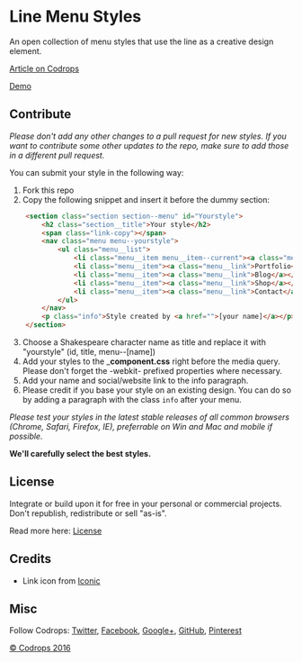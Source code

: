 # Line Menu Styles

An open collection of menu styles that use the line as a creative design element.

[Article on Codrops](http://tympanus.net/codrops/?p=25842)

[Demo](http://tympanus.net/Development/LineMenuStyles/)

## Contribute

_Please don't add any other changes to a pull request for new styles. If you want to contribute some other updates to the repo, make sure to add those in a different pull request._

You can submit your style in the following way:
1. Fork this repo
2. Copy the following snippet and insert it before the dummy section:
```html
	<section class="section section--menu" id="Yourstyle">
		<h2 class="section__title">Your style</h2>
		<span class="link-copy"></span>
		<nav class="menu menu--yourstyle">
			<ul class="menu__list">
				<li class="menu__item menu__item--current"><a class="menu__link">Home</a></li>
				<li class="menu__item"><a class="menu__link">Portfolio</a></li>
				<li class="menu__item"><a class="menu__link">Blog</a></li>
				<li class="menu__item"><a class="menu__link">Shop</a></li>
				<li class="menu__item"><a class="menu__link">Contact</a></li>
			</ul>
		</nav>
		<p class="info">Style created by <a href="">[your name]</a></p>
	</section>
```
3. Choose a Shakespeare character name as title and replace it with "yourstyle" (id, title, menu--[name])
4. Add your styles to the ___component.css__ right before the media query. Please don't forget the -webkit- prefixed properties where necessary.
5. Add your name and social/website link to the info paragraph.
6. Please credit if you base your style on an existing design. You can do so by adding a paragraph with the class `info` after your menu.

_Please test your styles in the latest stable releases of all common browsers (Chrome, Safari, Firefox, IE), preferrable on Win and Mac and mobile if possible._

__We'll carefully select the best styles.__

## License

Integrate or build upon it for free in your personal or commercial projects. Don't republish, redistribute or sell "as-is".

Read more here: [License](http://tympanus.net/codrops/licensing/)

## Credits

- Link icon from [Iconic](https://github.com/iconic/open-iconic)

## Misc

Follow Codrops: [Twitter](http://www.twitter.com/codrops), [Facebook](http://www.facebook.com/pages/Codrops/159107397912), [Google+](https://plus.google.com/101095823814290637419), [GitHub](https://github.com/codrops), [Pinterest](http://www.pinterest.com/codrops/)

[© Codrops 2016](http://www.codrops.com)





